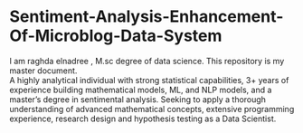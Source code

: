 # Sentiment-Analysis-Enhancement-Of-Microblog-Data-System
I am raghda elnadree , M.sc degree of data science. This repository is my master document.  
A highly analytical individual with strong statistical capabilities, 3+ years of experience building mathematical models, ML, and NLP models,
and a master’s degree in sentimental analysis. Seeking to apply a thorough understanding of advanced mathematical concepts, extensive programming experience,
research design and hypothesis testing as a Data Scientist. 
